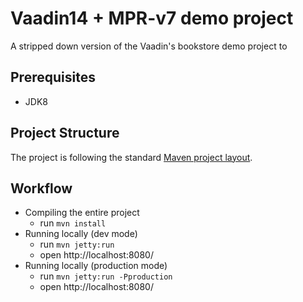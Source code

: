 # Vaadin14 + MPR-v7 demo project

A stripped down version of the Vaadin's bookstore demo project to 

## Prerequisites

 - JDK8

## Project Structure

The project is following the standard [Maven project layout](https://maven.apache.org/guides/introduction/introduction-to-the-standard-directory-layout.html).

## Workflow

- Compiling the entire project
  - run `mvn install`
- Running locally (dev mode)
  - run `mvn jetty:run`
  - open http://localhost:8080/
- Running locally (production mode)
  - run `mvn jetty:run -Pproduction`
  - open http://localhost:8080/
